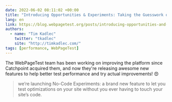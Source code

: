 ```yaml
---
date: 2022-06-02 08:11:02 +00:00
title: "Introducing Opportunities & Experiments: Taking the Guesswork out of Performance"
lang: en
link: https://blog.webpagetest.org/posts/introducing-opportunities-and-experiments/
authors:
  - name: "Tim Kadlec"
    twitter: "tkadlec"
    site: "http://timkadlec.com/"
tags: [performance, WebPageTest]
---
```


The WebPageTest team has been working on improving the platform since Catchpoint acquired them, and now they're releasing awesome new features to help better test performance and try actual improvements! 😍

> we’re launching No-Code Experiments: a brand new feature to let you test optimizations on your site without you ever having to touch your site’s code.

